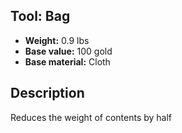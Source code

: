 ## Tool: Bag

- **Weight:** 0.9 lbs
- **Base value:** 100 gold
- **Base material:** Cloth

## Description

Reduces the weight of contents by half
